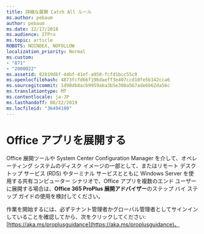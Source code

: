```yaml
---
title: 詳細な展開 Catch All ルール
ms.author: pebaum
author: pebaum
ms.date: 12/17/2018
ms.audience: ITPro
ms.topic: article
ROBOTS: NOINDEX, NOFOLLOW
localization_priority: Normal
ms.custom:
- "871"
- "2000022"
ms.assetid: 82019d6f-44bf-41ef-a950-fcfd1bcc55c0
ms.openlocfilehash: 4873fcfd66f196daeff3e407ccd10fe5b142cca6
ms.sourcegitcommit: 1d98db8acb9959aba3b5e308a567ade6b62da56c
ms.translationtype: MT
ms.contentlocale: ja-JP
ms.lasthandoff: 08/22/2019
ms.locfileid: "36494100"
---
```

# <a name="deploy-office-apps"></a>Office アプリを展開する

Office 展開ツールや System Center Configuration Manager を介して、オペレーティング システムのディスク イメージの一部として、またはリモート デスクトップ サービス (RDS) やターミナル サービスとともに Windows Server を使用する共有コンピューター シナリオで、Office アプリを複数のエンド ユーザーに展開する場合は、**Office 365 ProPlus 展開アドバイザー**のステップ バイ ステップ ガイドの使用を検討してください。
  
作業を開始するには、必ずテナント管理者かグローバル管理者としてサインインしていることを確認してから、次をクリックしてください: [https://aka.ms/proplusguidance](https://aka.ms/proplusguidance)。
  